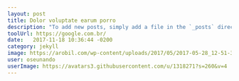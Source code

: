 ```yaml
---
layout: post
title: Dolor voluptate earum porro
description: "To add new posts, simply add a file in the `_posts` directory that follows the convention `YYYY-MM-DD-name-of-post.ext` and includes the necessary front matter. Take a look at the source for this post to get an idea about how it works."
toolUrl: https://google.com.br/
date:   2017-11-18 10:36:44 -0200
category: jekyll
image: https://arobil.com/wp-content/uploads/2017/05/2017-05-28_12-51-39-1024x475.png
user: oseunando
userImage: https://avatars3.githubusercontent.com/u/1318271?s=260&v=4
---
```

